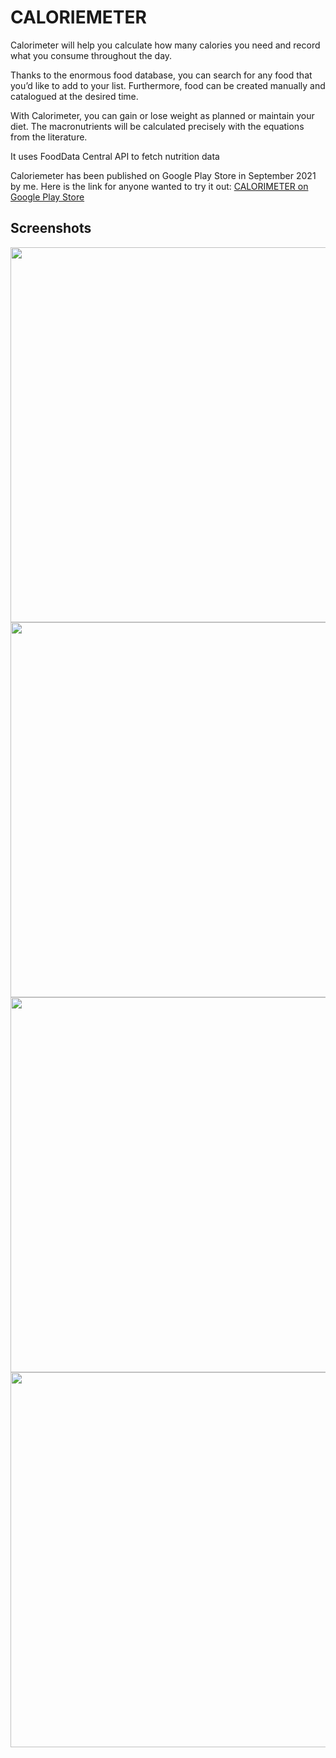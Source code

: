 # CALORIEMETER

Calorimeter will help you calculate how many calories you need and record what you consume throughout the day.

Thanks to the enormous food database, you can search for any food that you’d like to add to your list. Furthermore, food can be created manually and catalogued at the desired time.

With Calorimeter, you can gain or lose weight as planned or maintain your diet. The macronutrients will be calculated precisely with the equations from the literature.

It uses FoodData Central API to fetch nutrition data

Caloriemeter has been published on Google Play Store in September 2021 by me.
Here is the link for anyone wanted to try it out:
[CALORIMETER on Google Play Store](https://play.google.com/store/apps/details?id=com.erkingonultas.CALORIMETER "CALORIMETER on Google Play Store")


## Screenshots
<img src="https://play-lh.googleusercontent.com/wHiZJhlfszbV6aSl1iQI8eaehST47nB5H7058kHnOqCedCp--GdK1UISETsK7Sj8iB0k=w1067-h959-rw" height="600" >
<img src="https://play-lh.googleusercontent.com/dkV6q1noQrl6FCHIVhzdGndD6CwlqRScfvE7vG2aBSTyJ39LbgaVSq1ftVQ14suOZrWg=w1067-h959-rw" height="600" >
<img src="https://play-lh.googleusercontent.com/7N90r48DWoPTSTBRUiM3Wf68fKtKKPVKQafYJWsRikLKZkGsZh7TXyB7UGh3NF8zhZM=w1067-h959-rw" height="600" >
<img src="https://play-lh.googleusercontent.com/LddPZyV-7BmeHchYRi4-gKfszzfWdQYSCHhqkp7P9eJoVGjkMk5cVUWcc-FvZBrjvwE=w1067-h959-rw" height="600" >


